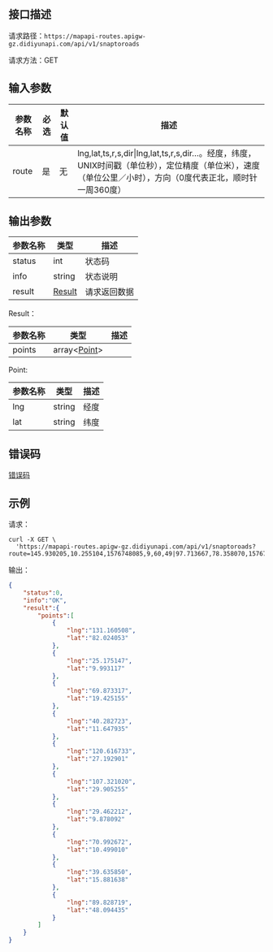 ## 接口描述
请求路径：`https://mapapi-routes.apigw-gz.didiyunapi.com/api/v1/snaptoroads`

请求方法：GET
## 输入参数
|参数名称 | 必选 | 默认值 | 描述|
|--------|-----|-----|-----|
|route| 是 | 无 | lng,lat,ts,r,s,dir&#124;lng,lat,ts,r,s,dir…。经度，纬度，UNIX时间戳（单位秒），定位精度（单位米），速度（单位公里／小时），方向（0度代表正北，顺时针一周360度） |

## 输出参数

|参数名称  | 类型 | 描述|
|--------|-----|-----|
|status | int  |状态码 |
|info|string|状态说明	|
|result | [Result](#Result)|请求返回数据 |

<span id="Result"></span>
Result：

|参数名称  | 类型 | 描述 |
|--------|-----|-----|
|points | array<[Point](#Point)> |  |

<span id="Point"></span>
Point:

|参数名称  | 类型 | 描述 |
|--------|-----|-----|
|lng   | string | 经度 |
|lat | string | 纬度 |

## 错误码
[错误码](/static/apimarket-docs/services/地图/错误码.md#errorCode)

## 示例

请求：
``` shell
curl -X GET \
  'https://mapapi-routes.apigw-gz.didiyunapi.com/api/v1/snaptoroads?route=145.930205,10.255104,1576748085,9,60,49|97.713667,78.358070,1576748085,14,71,112|76.243073,42.894037,1576748085,11,80,89|3.299755,7.460810,1576748085,15,64,16|35.908980,57.017298,1576748085,4,30,36|29.889244,14.692414,1576748085,18,70,127|67.522386,75.305354,1576748085,6,45,243|97.136786,9.462057,1576748085,3,118,147|148.201296,80.584601,1576748085,11,76,152|59.230218,13.087488,1576748085,13,24,289'
```
输出：
``` json
{
    "status":0,
    "info":"OK",
    "result":{
        "points":[
            {
                "lng":"131.160508",
                "lat":"82.024053"
            },
            {
                "lng":"25.175147",
                "lat":"9.993117"
            },
            {
                "lng":"69.873317",
                "lat":"19.425155"
            },
            {
                "lng":"40.282723",
                "lat":"11.647935"
            },
            {
                "lng":"120.616733",
                "lat":"27.192901"
            },
            {
                "lng":"107.321020",
                "lat":"29.905255"
            },
            {
                "lng":"29.462212",
                "lat":"9.878092"
            },
            {
                "lng":"70.992672",
                "lat":"10.499010"
            },
            {
                "lng":"39.635850",
                "lat":"15.881638"
            },
            {
                "lng":"89.828719",
                "lat":"48.094435"
            }
        ]
    }
}
```
